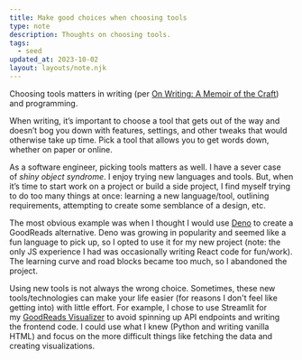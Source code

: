 ```yaml
---
title: Make good choices when choosing tools
type: note
description: Thoughts on choosing tools.
tags:
  - seed
updated_at: 2023-10-02
layout: layouts/note.njk
---
```


Choosing tools matters in writing (per [On Writing: A Memoir of the Craft](/notes/on-writing-a-memoir-of-the-craft)) and programming.

When writing, it’s important to choose a tool that gets out of the way and doesn’t bog you down with features, settings, and other tweaks that would otherwise take up time. Pick a tool that allows you to get words down, whether on paper or online.

As a software engineer, picking tools matters as well. I have a sever case of *shiny object syndrome*. I enjoy trying new languages and tools. But, when it’s time to start work on a project or build a side project, I find myself trying to do too many things at once: learning a new language/tool, outlining requirements, attempting to create some semblance of a design, etc.

The most obvious example was when I thought I would use [Deno](https://deno.com/) to create a GoodReads alternative. Deno was growing in popularity and seemed like a fun language to pick up, so I opted to use it for my new project (note: the only JS experience I had was occasionally writing React code for fun/work). The learning curve and road blocks became too much, so I abandoned the project.

Using new tools is not always the wrong choice. Sometimes, these new tools/technologies can make your life easier (for reasons I don't feel like getting into) with little effort. For example, I chose to use Streamlit for my [GoodReads Visualizer](https://goodreads-visualizer.fly.dev/) to avoid spinning up API endpoints and writing the frontend code. I could use what I knew (Python and writing vanilla HTML) and focus on the more difficult things like fetching the data and creating visualizations.
